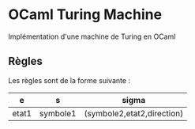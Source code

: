 # OCaml Turing Machine
Implémentation d'une machine de Turing en OCaml

## Règles

Les règles sont de la forme suivante :

|e|s|sigma|
|:-:|:-:|:-:|
|etat1|symbole1|(symbole2,etat2,direction)|
